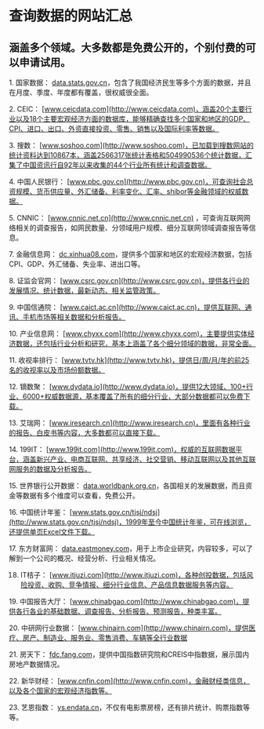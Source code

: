 # 查询数据的网站汇总

## **涵盖多个领域。大多数都是免费公开的，个别付费的可以申请试用。** <a href="#heading-1" id="heading-1"></a>

1\. 国家数据： [data.stats.gov.cn](http://data.stats.gov.cn)，包含了我国经济民生等多个方面的数据，并且在月度、季度、年度都有覆盖，很权威很全面。

2\. CEIC： [www.ceicdata.com](http://www.ceicdata.com)，涵盖20个主要行业以及18个主要宏观经济方面的数据库，能够精确查找多个国家和地区的GDP、CPI、进口、出口、外资直接投资、零售、销售以及国际利率等数据。

3\. 搜数： [www.soshoo.com](http://www.soshoo.com)，已加载到搜数网站的统计资料达到10867本，涵盖2566317张统计表格和504990536个统计数据，汇集了中国资讯行自92年以来收集的44个行业所有统计和调查数据。

4\. 中国人民银行： [www.pbc.gov.cn](http://www.pbc.gov.cn)，可查询社会总资规模、货币供应量、外汇储备、利率变化、汇率、shibor等金融领域的权威数据。

5\. CNNIC： [www.cnnic.net.cn](http://www.cnnic.net.cn) ，可查询互联网网络相关的调查报告，如网民数量、分领域用户规模、细分互联网领域调查报告等信息。

7\. 金融信息网： [dc.xinhua08.com](http://dc.xinhua08.com)，提供多个国家和地区的宏观经济数据，包括CPI、GDP、外汇储备、失业率、进出口等。

8\. 证监会官网： [www.csrc.gov.cn](http://www.csrc.gov.cn)，提供各行业的发展情况、统计数据，最新动态、相关监管政策。

9\. 中国信通院： [www.caict.ac.cn](http://www.caict.ac.cn)，提供互联网、通讯、手机市场等相关数据和分析报告。

10\. 产业信息网： [www.chyxx.com](http://www.chyxx.com)，主要提供实体经济数据，还包括行业分析和研究，基本上涵盖了各个细分领域的数据，非常全面。

11\. 收视率排行： [www.tvtv.hk](http://www.tvtv.hk)，提供日/周/月/年的前25名的收视率以及市场份额数据。

12\. 镝数聚： [www.dydata.io](http://www.dydata.io)，提供12大领域、100+行业、6000+权威数据源，基本覆盖了所有的细分行业，大部分数据都可以免费下载。

13\. 艾瑞网： [www.iresearch.cn](http://www.iresearch.cn)，里面有各种行业的报告、白皮书等内容，大多数都可以直接下载。

14\. 199IT： [www.199it.com](http://www.199it.com)，权威的互联网数据平台，涵盖新兴产业、电商互联网、共享经济、社交营销、移动互联网以及其他互联网服务的数据及分析报告。

15\. 世界银行公开数据： [data.worldbank.org.cn](http://data.worldbank.org.cn)，各国相关的发展数据，而且资金等数据有多个维度可以查看，免费公开。

16\. 中国统计年鉴： [www.stats.gov.cn/tjsj/ndsj](http://www.stats.gov.cn/tjsj/ndsj)，1999年至今中国统计年鉴，可在线浏览，还提供单页Excel文件下载。

17\. 东方财富网： [data.eastmoney.com](http://data.eastmoney.com)，用于上市企业研究，内容较多，可以了解到一个公司的概况、经营分析、行业相关情况。

18. IT桔子： [www.itjuzi.com](http://www.itjuzi.com)，各种创投数据，包括风险投资、收购、竞争情报、细分行业信息、产品信息数据服务等内容。

19\. 中国报告大厅： [www.chinabgao.com](http://www.chinabgao.com)，提供各行各业的基础数据、调查报告、分析报告、预测报告，种类丰富。

20\. 中研网行业数据： [www.chinairn.com](http://www.chinairn.com)，提供医疗、房产、制造业、服务业、零售消费、车辆等全行业数据

21\. 房天下： [fdc.fang.com](http://fdc.fang.com)，提供中国指数研究院和CREIS中指数据，展示国内房地产数据情况。

22\. 新华财经： [www.cnfin.com](http://www.cnfin.com)，金融财经类信息，以及各个国家的宏观经济指数等。

23\. 艺恩指数： [ys.endata.cn](http://ys.endata.cn)，不仅有电影票房榜，还有排片统计、购票指数等等。
